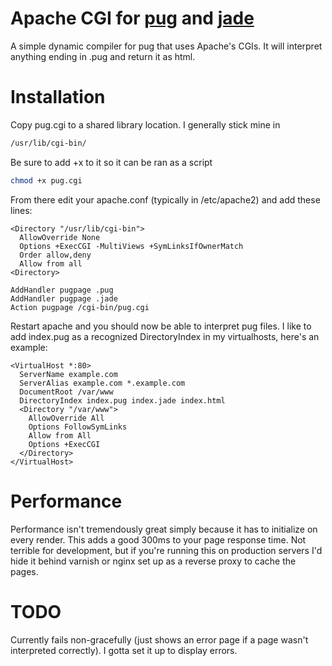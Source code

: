 # Apache CGI for [pug](https://pugjs.org/) and [jade](http://jade-lang.com)

A simple dynamic compiler for pug that uses Apache's CGIs. It will interpret anything ending in .pug and return it as html. 

# Installation

Copy pug.cgi to a shared library location. I generally stick mine in 

``` bash
/usr/lib/cgi-bin/
```

Be sure to add +x to it so it can be ran as a script

``` bash
chmod +x pug.cgi
```

From there edit your apache.conf (typically in /etc/apache2) and add these lines:

``` 
<Directory "/usr/lib/cgi-bin">
  AllowOverride None
  Options +ExecCGI -MultiViews +SymLinksIfOwnerMatch
  Order allow,deny
  Allow from all
<Directory>

AddHandler pugpage .pug
AddHandler pugpage .jade
Action pugpage /cgi-bin/pug.cgi
```

Restart apache and you should now be able to interpret pug files. I like to add index.pug as a recognized DirectoryIndex in my virtualhosts, here's an example:

```
<VirtualHost *:80>
  ServerName example.com
  ServerAlias example.com *.example.com
  DocumentRoot /var/www
  DirectoryIndex index.pug index.jade index.html
  <Directory "/var/www">
    AllowOverride All
    Options FollowSymLinks
    Allow from All
    Options +ExecCGI
  </Directory>
</VirtualHost>
```

# Performance

Performance isn't tremendously great simply because it has to initialize on every render. This adds a good 300ms to your page response time. Not terrible for development, but if you're running this on production servers I'd hide it behind varnish or nginx set up as a reverse proxy to cache the pages. 

# TODO

Currently fails non-gracefully (just shows an error page if a page wasn't interpreted correctly). I gotta set it up to display errors. 
